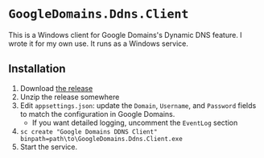 `GoogleDomains.Ddns.Client`
===========================

This is a Windows client for Google Domains's Dynamic DNS feature. I wrote it for my own use. It runs as a Windows service.

Installation
------------

1. Download [the release](https://github.com/benjamin-hodgson/GoogleDomains.Ddns.Client/releases)
2. Unzip the release somewhere
3. Edit `appsettings.json`: update the `Domain`, `Username`, and `Password` fields to match the configuration in Google Domains.
    * If you want detailed logging, uncomment the `EventLog` section
4. `sc create "Google Domains DDNS Client" binpath=path\to\GoogleDomains.Ddns.Client.exe` 
5. Start the service.
